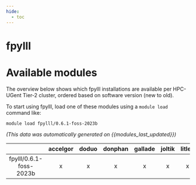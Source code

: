 ```yaml
---
hide:
  - toc
---
```


fpylll
======

# Available modules


The overview below shows which fpylll installations are available per HPC-UGent Tier-2 cluster, ordered based on software version (new to old).

To start using fpylll, load one of these modules using a `module load` command like:

```shell
module load fpylll/0.6.1-foss-2023b
```

*(This data was automatically generated on {{modules_last_updated}})*  

| |accelgor|doduo|donphan|gallade|joltik|litleo|shinx|
| :---: | :---: | :---: | :---: | :---: | :---: | :---: | :---: |
|fpylll/0.6.1-foss-2023b|x|x|x|x|x|x|x|
